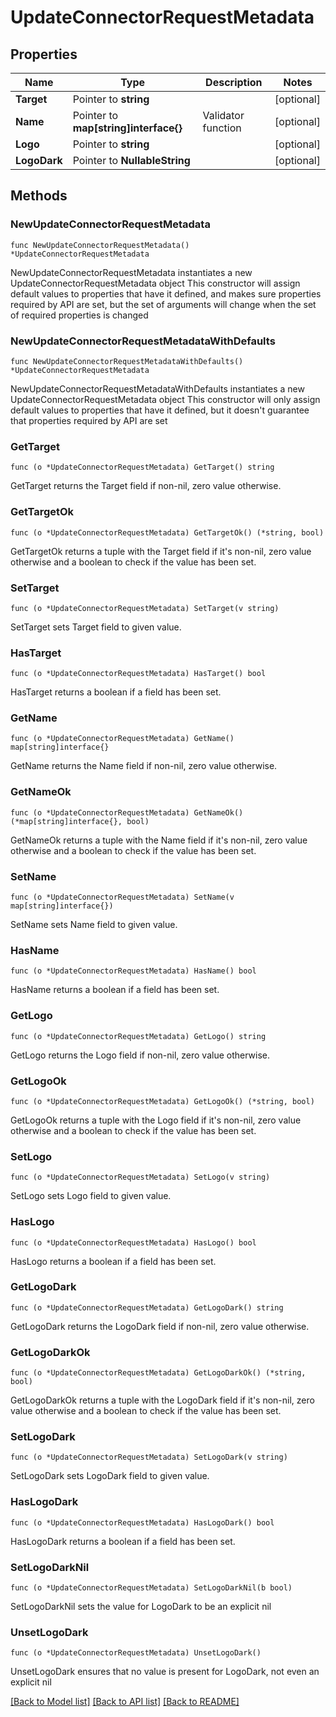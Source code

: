 # UpdateConnectorRequestMetadata

## Properties

Name | Type | Description | Notes
------------ | ------------- | ------------- | -------------
**Target** | Pointer to **string** |  | [optional] 
**Name** | Pointer to **map[string]interface{}** | Validator function | [optional] 
**Logo** | Pointer to **string** |  | [optional] 
**LogoDark** | Pointer to **NullableString** |  | [optional] 

## Methods

### NewUpdateConnectorRequestMetadata

`func NewUpdateConnectorRequestMetadata() *UpdateConnectorRequestMetadata`

NewUpdateConnectorRequestMetadata instantiates a new UpdateConnectorRequestMetadata object
This constructor will assign default values to properties that have it defined,
and makes sure properties required by API are set, but the set of arguments
will change when the set of required properties is changed

### NewUpdateConnectorRequestMetadataWithDefaults

`func NewUpdateConnectorRequestMetadataWithDefaults() *UpdateConnectorRequestMetadata`

NewUpdateConnectorRequestMetadataWithDefaults instantiates a new UpdateConnectorRequestMetadata object
This constructor will only assign default values to properties that have it defined,
but it doesn't guarantee that properties required by API are set

### GetTarget

`func (o *UpdateConnectorRequestMetadata) GetTarget() string`

GetTarget returns the Target field if non-nil, zero value otherwise.

### GetTargetOk

`func (o *UpdateConnectorRequestMetadata) GetTargetOk() (*string, bool)`

GetTargetOk returns a tuple with the Target field if it's non-nil, zero value otherwise
and a boolean to check if the value has been set.

### SetTarget

`func (o *UpdateConnectorRequestMetadata) SetTarget(v string)`

SetTarget sets Target field to given value.

### HasTarget

`func (o *UpdateConnectorRequestMetadata) HasTarget() bool`

HasTarget returns a boolean if a field has been set.

### GetName

`func (o *UpdateConnectorRequestMetadata) GetName() map[string]interface{}`

GetName returns the Name field if non-nil, zero value otherwise.

### GetNameOk

`func (o *UpdateConnectorRequestMetadata) GetNameOk() (*map[string]interface{}, bool)`

GetNameOk returns a tuple with the Name field if it's non-nil, zero value otherwise
and a boolean to check if the value has been set.

### SetName

`func (o *UpdateConnectorRequestMetadata) SetName(v map[string]interface{})`

SetName sets Name field to given value.

### HasName

`func (o *UpdateConnectorRequestMetadata) HasName() bool`

HasName returns a boolean if a field has been set.

### GetLogo

`func (o *UpdateConnectorRequestMetadata) GetLogo() string`

GetLogo returns the Logo field if non-nil, zero value otherwise.

### GetLogoOk

`func (o *UpdateConnectorRequestMetadata) GetLogoOk() (*string, bool)`

GetLogoOk returns a tuple with the Logo field if it's non-nil, zero value otherwise
and a boolean to check if the value has been set.

### SetLogo

`func (o *UpdateConnectorRequestMetadata) SetLogo(v string)`

SetLogo sets Logo field to given value.

### HasLogo

`func (o *UpdateConnectorRequestMetadata) HasLogo() bool`

HasLogo returns a boolean if a field has been set.

### GetLogoDark

`func (o *UpdateConnectorRequestMetadata) GetLogoDark() string`

GetLogoDark returns the LogoDark field if non-nil, zero value otherwise.

### GetLogoDarkOk

`func (o *UpdateConnectorRequestMetadata) GetLogoDarkOk() (*string, bool)`

GetLogoDarkOk returns a tuple with the LogoDark field if it's non-nil, zero value otherwise
and a boolean to check if the value has been set.

### SetLogoDark

`func (o *UpdateConnectorRequestMetadata) SetLogoDark(v string)`

SetLogoDark sets LogoDark field to given value.

### HasLogoDark

`func (o *UpdateConnectorRequestMetadata) HasLogoDark() bool`

HasLogoDark returns a boolean if a field has been set.

### SetLogoDarkNil

`func (o *UpdateConnectorRequestMetadata) SetLogoDarkNil(b bool)`

 SetLogoDarkNil sets the value for LogoDark to be an explicit nil

### UnsetLogoDark
`func (o *UpdateConnectorRequestMetadata) UnsetLogoDark()`

UnsetLogoDark ensures that no value is present for LogoDark, not even an explicit nil

[[Back to Model list]](../README.md#documentation-for-models) [[Back to API list]](../README.md#documentation-for-api-endpoints) [[Back to README]](../README.md)


